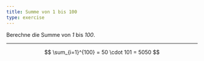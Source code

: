 ```yaml
---
title: Summe von 1 bis 100
type: exercise
---
```


Berechne die Summe von *1* bis *100*.

---

$$
	\sum_{i=1}^{100} = 50 \cdot 101 = 5050
$$